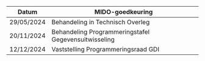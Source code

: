 | Datum      | MIDO-goedkeuring                                     |
|------------|------------------------------------------------------|
| 29/05/2024 | Behandeling in Technisch Overleg                     |
| 20/11/2024 | Behandeling Programmeringstafel Gegevensuitwisseling |
| 12/12/2024 | Vaststelling Programmeringsraad GDI                  |